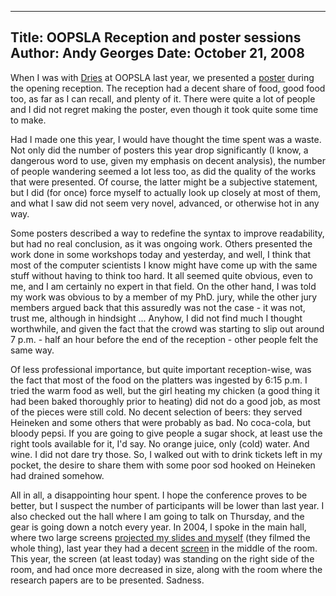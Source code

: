 -----
Title:  OOPSLA Reception and poster sessions
Author: Andy Georges
Date: October 21, 2008
----







When I was with [Dries](http://buytaert.net/) at OOPSLA last year, we
presented a [poster](http://flickr.com/photos/itkovian/1708789773/)
during the opening reception. The reception had a decent share of food,
good food too, as far as I can recall, and plenty of it. There were
quite a lot of people and I did not regret making the poster, even
though it took quite some time to make.


Had I made one this year, I would have thought the time spent was a
waste. Not only did the number of posters this year drop significantly
(I know, a dangerous word to use, given my emphasis on decent analysis),
the number of people wandering seemed a lot less too, as did the quality
of the works that were presented. Of course, the latter might be a
subjective statement, but I did (for once) force myself to actually look
up closely at most of them, and what I saw did not seem very novel,
advanced, or otherwise hot in any way.


Some posters described a way to redefine the syntax to improve
readability, but had no real conclusion, as it was ongoing work. Others
presented the work done in some workshops today and yesterday, and well,
I think that most of the computer scientists I know might have come up
with the same stuff without having to think too hard. It all seemed
quite obvious, even to me, and I am certainly no expert in that field.
On the other hand, I was told my work was obvious to by a member of my
PhD. jury, while the other jury members argued back that this assuredly
was not the case - it was not, trust me, although in hindsight ...
Anyhow, I did not find much I thought worthwhile, and given the fact
that the crowd was starting to slip out around 7 p.m. - half an hour
before the end of the reception - other people felt the same way.


Of less professional importance, but quite important reception-wise, was
the fact that most of the food on the platters was ingested by 6:15 p.m.
I tried the warm food as well, but the girl heating my chicken (a good
thing it had been baked thoroughly prior to heating) did not do a good
job, as most of the pieces were still cold. No decent selection of
beers: they served Heineken and some others that were probably as bad.
No coca-cola, but bloody pepsi. If you are going to give people a sugar
shock, at least use the right tools available for it, I'd say. No orange
juice, only (cold) water. And wine. I did not dare try those. So, I
walked out with to drink tickets left in my pocket, the desire to share
them with some poor sod hooked on Heineken had drained somehow.


All in all, a disappointing hour spent. I hope the conference proves to
be better, but I suspect the number of participants will be lower than
last year. I also checked out the hall where I am going to talk on
Thursday, and the gear is going down a notch every year. In 2004, I
spoke in the main hall, where two large screens [projected my slides and
myself](http://buytaert.net/album/vancouver-2004/ooplsa-presentation-1)
(they filmed the whole thing), last year they had a decent
[screen](http://flickr.com/photos/itkovian/1779791741/) in the middle of
the room. This year, the screen (at least today) was standing on the
right side of the room, and had once more decreased in size, along with
the room where the research papers are to be presented. Sadness.




